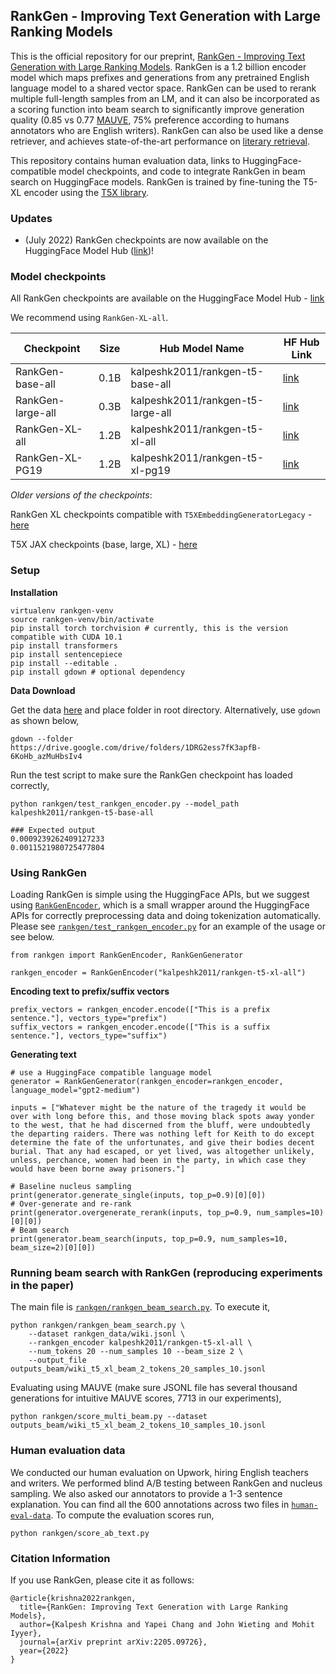 ## RankGen - Improving Text Generation with Large Ranking Models

This is the official repository for our preprint, [RankGen - Improving Text Generation with Large Ranking Models](https://arxiv.org/abs/2205.09726). RankGen is a 1.2 billion encoder model which maps prefixes and generations from any pretrained English language model to a shared vector space. RankGen can be used to rerank multiple full-length samples from an LM, and it can also be incorporated as a scoring function into beam search to significantly improve generation quality (0.85 vs 0.77 [MAUVE](https://arxiv.org/abs/2102.01454), 75% preference according to humans annotators who are English writers). RankGen can also be used like a dense retriever, and achieves state-of-the-art performance on [literary retrieval](https://relic.cs.umass.edu/leaderboard.html).

This repository contains human evaluation data, links to HuggingFace-compatible model checkpoints, and code to integrate RankGen in beam search on HuggingFace models. RankGen is trained by fine-tuning the T5-XL encoder using the [T5X library](https://github.com/google-research/t5x).

### Updates

* (July 2022) RankGen checkpoints are now available on the HuggingFace Model Hub ([link](https://huggingface.co/kalpeshk2011))!

### Model checkpoints

All RankGen checkpoints are available on the HuggingFace Model Hub - [link](https://huggingface.co/kalpeshk2011)

We recommend using `RankGen-XL-all`.

| Checkpoint        | Size | Hub Model Name                    | HF Hub Link                                                      |
|-------------------|------|-----------------------------------|------------------------------------------------------------------|
| RankGen-base-all  | 0.1B | kalpeshk2011/rankgen-t5-base-all  | [link](https://huggingface.co/kalpeshk2011/rankgen-t5-base-all)  |
| RankGen-large-all | 0.3B | kalpeshk2011/rankgen-t5-large-all | [link](https://huggingface.co/kalpeshk2011/rankgen-t5-large-all) |
| RankGen-XL-all    | 1.2B | kalpeshk2011/rankgen-t5-xl-all    | [link](https://huggingface.co/kalpeshk2011/rankgen-t5-xl-all)    |
| RankGen-XL-PG19   | 1.2B | kalpeshk2011/rankgen-t5-xl-pg19   | [link](https://huggingface.co/kalpeshk2011/rankgen-t5-xl-pg19)   |

*Older versions of the checkpoints*:

RankGen XL checkpoints compatible with `T5XEmbeddingGeneratorLegacy` - [here](https://drive.google.com/drive/folders/1m8ujkAqkBBWYAJISZigz1Lw4tQGbZXaY?usp=sharing)

T5X JAX checkpoints (base, large, XL) - [here](https://github.com/google-research/google-research/tree/master/rankgen)

### Setup

**Installation**

```
virtualenv rankgen-venv
source rankgen-venv/bin/activate
pip install torch torchvision # currently, this is the version compatible with CUDA 10.1
pip install transformers
pip install sentencepiece
pip install --editable .
pip install gdown # optional dependency
```

**Data Download**

Get the data [here](https://drive.google.com/drive/folders/1DRG2ess7fK3apfB-6KoHb_azMuHbsIv4?usp=sharing) and place folder in root directory. Alternatively, use `gdown` as shown below,

```
gdown --folder https://drive.google.com/drive/folders/1DRG2ess7fK3apfB-6KoHb_azMuHbsIv4
```

Run the test script to make sure the RankGen checkpoint has loaded correctly,

```
python rankgen/test_rankgen_encoder.py --model_path kalpeshk2011/rankgen-t5-base-all

### Expected output
0.0009239262409127233
0.0011521980725477804
```

### Using RankGen

Loading RankGen is simple using the HuggingFace APIs, but we suggest using [`RankGenEncoder`](rankgen/rankgen_encoder.py), which is a small wrapper around the HuggingFace APIs for correctly preprocessing data and doing tokenization automatically. Please see [`rankgen/test_rankgen_encoder.py`](rankgen/test_rankgen_encoder.py) for an example of the usage or see below.

```
from rankgen import RankGenEncoder, RankGenGenerator

rankgen_encoder = RankGenEncoder("kalpeshk2011/rankgen-t5-xl-all")
```

**Encoding text to prefix/suffix vectors**

```
prefix_vectors = rankgen_encoder.encode(["This is a prefix sentence."], vectors_type="prefix")
suffix_vectors = rankgen_encoder.encode(["This is a suffix sentence."], vectors_type="suffix")
```

**Generating text**

```
# use a HuggingFace compatible language model
generator = RankGenGenerator(rankgen_encoder=rankgen_encoder, language_model="gpt2-medium")

inputs = ["Whatever might be the nature of the tragedy it would be over with long before this, and those moving black spots away yonder to the west, that he had discerned from the bluff, were undoubtedly the departing raiders. There was nothing left for Keith to do except determine the fate of the unfortunates, and give their bodies decent burial. That any had escaped, or yet lived, was altogether unlikely, unless, perchance, women had been in the party, in which case they would have been borne away prisoners."]

# Baseline nucleus sampling
print(generator.generate_single(inputs, top_p=0.9)[0][0])
# Over-generate and re-rank
print(generator.overgenerate_rerank(inputs, top_p=0.9, num_samples=10)[0][0])
# Beam search
print(generator.beam_search(inputs, top_p=0.9, num_samples=10, beam_size=2)[0][0])
```

### Running beam search with RankGen (reproducing experiments in the paper)

The main file is [`rankgen/rankgen_beam_search.py`](rankgen/rankgen_beam_search.py). To execute it,

```
python rankgen/rankgen_beam_search.py \
    --dataset rankgen_data/wiki.jsonl \
    --rankgen_encoder kalpeshk2011/rankgen-t5-xl-all \
    --num_tokens 20 --num_samples 10 --beam_size 2 \
    --output_file outputs_beam/wiki_t5_xl_beam_2_tokens_20_samples_10.jsonl
```

Evaluating using MAUVE (make sure JSONL file has several thousand generations for intuitive MAUVE scores, 7713 in our experiments),

```
python rankgen/score_multi_beam.py --dataset outputs_beam/wiki_t5_xl_beam_2_tokens_10_samples_10.jsonl
```


### Human evaluation data

We conducted our human evaluation on Upwork, hiring English teachers and writers. We performed blind A/B testing between RankGen and nucleus sampling. We also asked our annotators to provide a 1-3 sentence explanation. You can find all the 600 annotations across two files in [`human-eval-data`](human-eval-data). To compute the evaluation scores run,

```
python rankgen/score_ab_text.py
```

### Citation Information
If you use RankGen, please cite it as follows:
```
@article{krishna2022rankgen,
  title={RankGen: Improving Text Generation with Large Ranking Models},
  author={Kalpesh Krishna and Yapei Chang and John Wieting and Mohit Iyyer},
  journal={arXiv preprint arXiv:2205.09726},
  year={2022}
}
```
